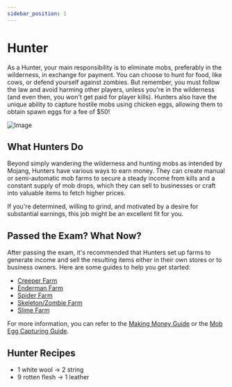 ```yaml
---
sidebar_position: 1
---
```


# Hunter

As a Hunter, your main responsibility is to eliminate mobs, preferably in the wilderness, in exchange for payment. You can choose to hunt for food, like cows, or defend yourself against zombies. But remember, you must follow the law and avoid harming other players, unless you're in the wilderness (and even then, you won't get paid for player kills). Hunters also have the unique ability to capture hostile mobs using chicken eggs, allowing them to obtain spawn eggs for a fee of $50!

![Image](https://cdn.discordapp.com/attachments/838356841217916989/1165974064188375130/2023-10-23_22.24.19.png?ex=6548ccf7&is=653657f7&hm=b709cec9c4deef0d5995cba2776ceea3543be67e6f9cc0196e40887765fdddba&)

## What Hunters Do

Beyond simply wandering the wilderness and hunting mobs as intended by Mojang, Hunters have various ways to earn money. They can create manual or semi-automatic mob farms to secure a steady income from kills and a constant supply of mob drops, which they can sell to businesses or craft into valuable items to fetch higher prices.

If you're determined, willing to grind, and motivated by a desire for substantial earnings, this job might be an excellent fit for you.

## Passed the Exam? What Now?

After passing the exam, it's recommended that Hunters set up farms to generate income and sell the resulting items either in their own stores or to business owners. Here are some guides to help you get started:

- [Creeper Farm](https://www.youtube.com/watch?v=nTzqITaNEUg&t=0s)
- [Enderman Farm](https://www.youtube.com/watch?v=tMgBbvH7AhY)
- [Spider Farm](https://www.youtube.com/watch?v=BBwxRJLd2Sc)
- [Skeleton/Zombie Farm](https://www.youtube.com/watch?v=dQUwA2AikHo)
- [Slime Farm](https://www.youtube.com/watch?v=X1mRLDpoiOk)

For more information, you can refer to the [Making Money Guide](https://democracycraft.net/threads/making-money.1410/) or the [Mob Egg Capturing Guide](https://www.democracycraft.net/threads/mob-egg-capturing.9644/).

## Hunter Recipes

- 1 white wool -> 2 string
- 9 rotten flesh -> 1 leather
